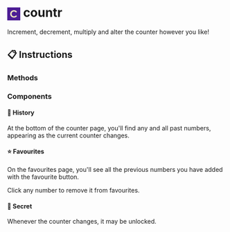 # <img src="/public/favicon-32x32.png" alt="countr icon" width="30" align="center"> countr

Increment, decrement, multiply and alter the counter however you like!

## 📋 Instructions

### Methods

### Components

#### 📜 History

At the bottom of the counter page, you'll find any and all past numbers, appearing as the current counter changes.

#### ⭐ Favourites

On the favourites page, you'll see all the previous numbers you have added with the favourite button.

Click any number to remove it from favourites.

#### 👀 Secret

Whenever the counter changes, it may be unlocked.

